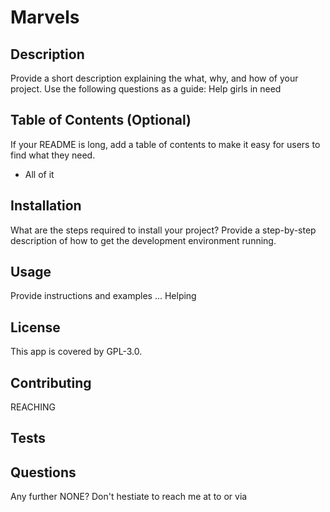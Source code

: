 
  # Marvels

## Description

Provide a short description explaining the what, why, and how of your project. Use the following questions as a guide:
Help girls in need


## Table of Contents (Optional)

If your README is long, add a table of contents to make it easy for users to find what they need.

- All of it

## Installation

What are the steps required to install your project? Provide a step-by-step description of how to get the development environment running.

## Usage

Provide instructions and examples ...
Helping 

## License
This app is covered by GPL-3.0.
## Contributing
REACHING
## Tests

## Questions
Any further NONE? 
Don't hestiate to reach me at  to  or via 

